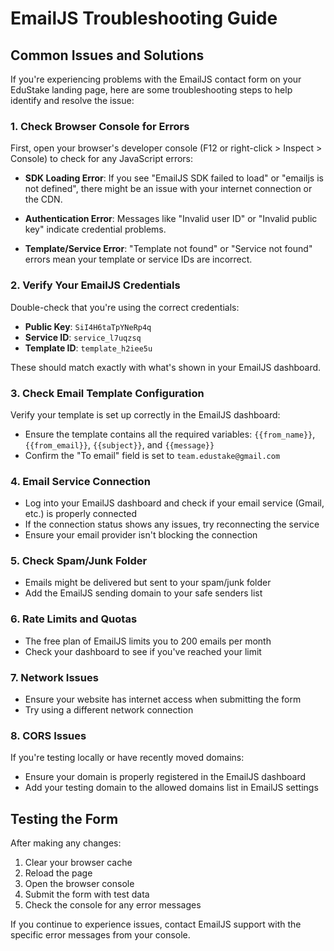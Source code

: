 # EmailJS Troubleshooting Guide

## Common Issues and Solutions

If you're experiencing problems with the EmailJS contact form on your EduStake landing page, here are some troubleshooting steps to help identify and resolve the issue:

### 1. Check Browser Console for Errors

First, open your browser's developer console (F12 or right-click > Inspect > Console) to check for any JavaScript errors:

- **SDK Loading Error**: If you see "EmailJS SDK failed to load" or "emailjs is not defined", there might be an issue with your internet connection or the CDN.

- **Authentication Error**: Messages like "Invalid user ID" or "Invalid public key" indicate credential problems.

- **Template/Service Error**: "Template not found" or "Service not found" errors mean your template or service IDs are incorrect.

### 2. Verify Your EmailJS Credentials

Double-check that you're using the correct credentials:

- **Public Key**: `SiI4H6taTpYNeRp4q`
- **Service ID**: `service_l7uqzsq`
- **Template ID**: `template_h2iee5u`

These should match exactly with what's shown in your EmailJS dashboard.

### 3. Check Email Template Configuration

Verify your template is set up correctly in the EmailJS dashboard:

- Ensure the template contains all the required variables: `{{from_name}}`, `{{from_email}}`, `{{subject}}`, and `{{message}}`
- Confirm the "To email" field is set to `team.edustake@gmail.com`

### 4. Email Service Connection

- Log into your EmailJS dashboard and check if your email service (Gmail, etc.) is properly connected
- If the connection status shows any issues, try reconnecting the service
- Ensure your email provider isn't blocking the connection

### 5. Check Spam/Junk Folder

- Emails might be delivered but sent to your spam/junk folder
- Add the EmailJS sending domain to your safe senders list

### 6. Rate Limits and Quotas

- The free plan of EmailJS limits you to 200 emails per month
- Check your dashboard to see if you've reached your limit

### 7. Network Issues

- Ensure your website has internet access when submitting the form
- Try using a different network connection

### 8. CORS Issues

If you're testing locally or have recently moved domains:

- Ensure your domain is properly registered in the EmailJS dashboard
- Add your testing domain to the allowed domains list in EmailJS settings

## Testing the Form

After making any changes:

1. Clear your browser cache
2. Reload the page
3. Open the browser console
4. Submit the form with test data
5. Check the console for any error messages

If you continue to experience issues, contact EmailJS support with the specific error messages from your console.